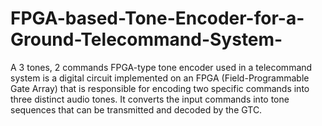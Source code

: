 # FPGA-based-Tone-Encoder-for-a-Ground-Telecommand-System-
A 3 tones, 2 commands FPGA-type tone encoder used in a telecommand system is a digital circuit implemented on an FPGA (Field-Programmable Gate Array) that is responsible for encoding two specific commands into three distinct audio tones. It converts the input commands into tone sequences that can be transmitted and decoded by the GTC.
